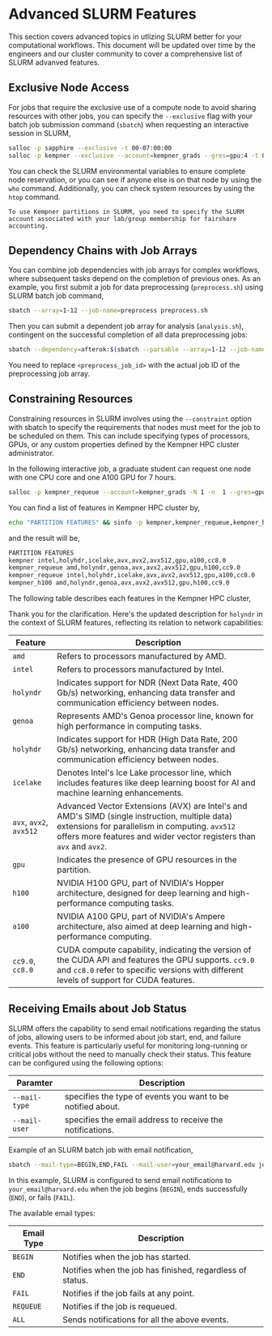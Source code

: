 # Advanced SLURM Features 

This section covers advanced topics in utlizing SLURM better for your computational workflows. This document will be updated over time by the engineers and our cluster community to cover a comprehensive list of SLURM advanved features. 

## Exclusive Node Access

For jobs that require the exclusive use of a compute node to avoid sharing resources with other jobs, you can specify the `--exclusive` flag with your batch job submission command (`sbatch`) when requesting an interactive session in SLURM,

```bash
salloc -p sapphire --exclusive -t 00-07:00:00
salloc -p kempner --exclusive --account=kempner_grads --gres=gpu:4 -t 00-07:00:00
```

You can check the SLURM environmental variables to ensure complete node reservation, or you can see if anyone else is on that node by using the `who` command. Additionally, you can check system resources by using the `htop` command. 

```{warning}
To use Kempner partitions in SLURM, you need to specify the SLURM account associated with your lab/group membership for fairshare accounting.
```

## Dependency Chains with Job Arrays

You can combine job dependencies with job arrays for complex workflows, where subsequent tasks depend on the completion of previous ones. As an example, you first submit a job for data preprocessing (`preprocess.sh`) using SLURM batch job command, 

```bash
sbatch --array=1-12 --job-name=preprocess preprocess.sh
```

Then you can submit a dependent job array for analysis (`analysis.sh`), contingent on the successful completion of all data preprocessing jobs:

```bash
sbatch --dependency=afterok:$(sbatch --parsable --array=1-12 --job-name=analysis --dependency=afterok:<preprocess_job_id> analysis.sh)
```

You need to replace `<preprocess_job_id>` with the actual job ID of the preprocessing job array.

## Constraining Resources

Constraining resources in SLURM involves using the `--constraint` option with sbatch to specify the requirements that nodes must meet for the job to be scheduled on them. This can include specifying types of processors, GPUs, or any custom properties defined by the Kempner HPC cluster administrator.

In the following interactive job, a graduate student can request one node with one CPU core and one A100 GPU for 7 hours. 

```bash
salloc -p kempner_requeue --account=kempner_grads -N 1 -n  1 --gres=gpu:1 --constraint=a100 -t 00-07:00:00
```

You can find a list of features in Kempner HPC cluster by,

```bash
echo "PARTITION FEATURES" && sinfo -p kempner,kempner_requeue,kempner_h100 --noheader --format="%P %f" | sort | uniq
```

and the result will be, 

```bash
PARTITION FEATURES
kempner intel,holyhdr,icelake,avx,avx2,avx512,gpu,a100,cc8.0
kempner_requeue amd,holyndr,genoa,avx,avx2,avx512,gpu,h100,cc9.0
kempner_requeue intel,holyhdr,icelake,avx,avx2,avx512,gpu,a100,cc8.0
kempner_h100 amd,holyndr,genoa,avx,avx2,avx512,gpu,h100,cc9.0
```

The following table describes each features in the Kempner HPC cluster, 

Thank you for the clarification. Here's the updated description for `holyndr` in the context of SLURM features, reflecting its relation to network capabilities:

| Feature  | Description                                                                                       |
|----------|---------------------------------------------------------------------------------------------------|
| `amd`      | Refers to processors manufactured by AMD.                                                         |
| `intel`    | Refers to processors manufactured by Intel.                                                       |
| `holyndr`  | Indicates support for NDR (Next Data Rate, 400 Gb/s) networking, enhancing data transfer and communication efficiency between nodes. |
| `genoa`    | Represents AMD's Genoa processor line, known for high performance in computing tasks.             |
| `holyhdr`  | Indicates support for HDR (High Data Rate, 200 Gb/s) networking, enhancing data transfer and communication efficiency between nodes. |
| `icelake`  | Denotes Intel's Ice Lake processor line, which includes features like deep learning boost for AI and machine learning enhancements. |
| `avx`, `avx2`, `avx512` | Advanced Vector Extensions (AVX) are Intel's and AMD's SIMD (single instruction, multiple data) extensions for parallelism in computing. `avx512` offers more features and wider vector registers than `avx` and `avx2`. |
| `gpu`      | Indicates the presence of GPU resources in the partition.                                         |
| `h100`     | NVIDIA H100 GPU, part of NVIDIA's Hopper architecture, designed for deep learning and high-performance computing tasks. |
| `a100`     | NVIDIA A100 GPU, part of NVIDIA's Ampere architecture, also aimed at deep learning and high-performance computing. |
| `cc9.0`, `cc8.0` | CUDA compute capability, indicating the version of the CUDA API and features the GPU supports. `cc9.0` and `cc8.0` refer to specific versions with different levels of support for CUDA features. |


## Receiving Emails about Job Status

SLURM offers the capability to send email notifications regarding the status of jobs, allowing users to be informed about job start, end, and failure events. This feature is particularly useful for monitoring long-running or critical jobs without the need to manually check their status. This feature can be configured using the following options:

| Paramter     | Description                                                |
|--------------|------------------------------------------------------------|
|`--mail-type` | specifies the type of events you want to be notified about.|
|`--mail-user` | specifies the email address to receive the notifications.  |

Example of an SLURM batch job with email notification,

```bash
sbatch --mail-type=BEGIN,END,FAIL --mail-user=your_email@harvard.edu job_script.sh
```

In this example, SLURM is configured to send email notifications to `your_email@harvard.edu` when the job begins (`BEGIN`), ends successfully (`END`), or fails (`FAIL`).

The available email types:

| Email Type     | Description                                                |
|----------------|------------------------------------------------------------|
| `BEGIN`        | Notifies when the job has started.                         |
| `END`          | Notifies when the job has finished, regardless of status.  |
| `FAIL`         | Notifies if the job fails at any point.                    |
| `REQUEUE`      | Notifies if the job is requeued.                           |
| `ALL`          | Sends notifications for all the above events.              |